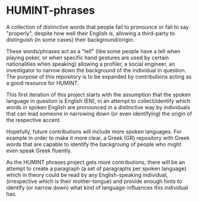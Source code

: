 # HUMINT-phrases
A collection of distinctive words that people fail to pronounce or fail to say "properly", despite how well their English is, allowing a third-party to distinguish (in some cases) their background/origin. 

These words/phrases act as a "tell" (like some people have a tell when playing poker, or when specific hand gestures are used by certain nationalities when speaking) allowing a profiler, a social engineer, an investigator to narrow down the background of the individual in question. The purpose of this repository is to be expanded by contributions acting as a good resource for HUMINT. 

This first iteration of this project starts with the assumption that the spoken language in question is English (EN), in an attempt to collect/identify which words in spoken English are pronounced in a distinctive way by individuals that can lead someone in narrowing down (or even identifying) the origin of the respective accent. 

Hopefully, future contributions will include more spoken languages. For example in order to make it more clear, a Greek (GR) repository with Greek words that are capable to identify the backgroung of people who might even speak Greek fluently. 

As the HUMINT phrases project gets more contributions, there will be an attempt to create a paragraph (a set of paragraphs per spoken language) which in theory could be read by any English-speaking individual, (irrespective which is their mother-tongue) and provide enough hints to identify (or narrow down) what kind of language-influences this individual has.


